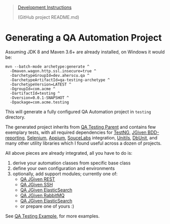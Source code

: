 > [Development Instructions](https://github.com/QA-Automation-Starter/qa-automation/tree/main/qa-testing-archetype#readme)
>
> (GitHub project README.md)

# Generating a QA Automation Project

Assuming JDK 8 and Maven 3.6+ are already installed, on Windows it would be:

```shell
mvn --batch-mode archetype:generate ^
  -Dmaven.wagon.http.ssl.insecure=true ^
  -DarchetypeGroupId=dev.aherscu.qa ^
  -DarchetypeArtifactId=qa-testing-archetype ^
  -DarchetypeVersion=LATEST ^
  -DgroupId=com.acme ^
  -DartifactId=testing ^
  -Dversion=0.0.1-SNAPSHOT ^
  -Dpackage=com.acme.testing
```

This will generate a fully configured QA Automation project in `testing`
directory.

The generated project inherits from [QA Testing Parent](../index.html) and
contains few exemplary tests, with all required dependencies for
[TestNG](https://testng.org/doc/documentation-main.html),
[JGiven BDD-reporting](https://jgiven.org/),
[Selenium](https://www.selenium.dev/documentation/webdriver/),
[Appium](http://appium.io/docs/en/2.0/),
[SouceLabs](https://saucelabs.com/) integration,
[Unitils](http://www.unitils.org/summary.html),
[DbUnit](https://www.dbunit.org/), and many other utility libraries which I
found useful across a dozen of projects.

All above pieces are already integrated, all you have to do is:

1. derive your automation classes from specific base class
2. define your own configuration and environments
3. optionally, add support modules; currently one of:
    * [QA JGiven REST](../../qa-jgiven-rest/index.html)
    * [QA JGiven SSH](../../qa-jgiven-ssh/index.html)
    * [QA JGiven ElasticSearch](../../qa-jgiven-elasticsearch/index.html)
    * [QA JGiven RabbitMQ](../../qa-jgiven-rabbitmq/index.html)
    * [QA JGiven ElasticSearch](../../qa-jgiven-elasticsearch/index.html)
    * or prepare one of yours :)

See [QA Testing Example](../qa-testing-example/index.html), for more examples.
